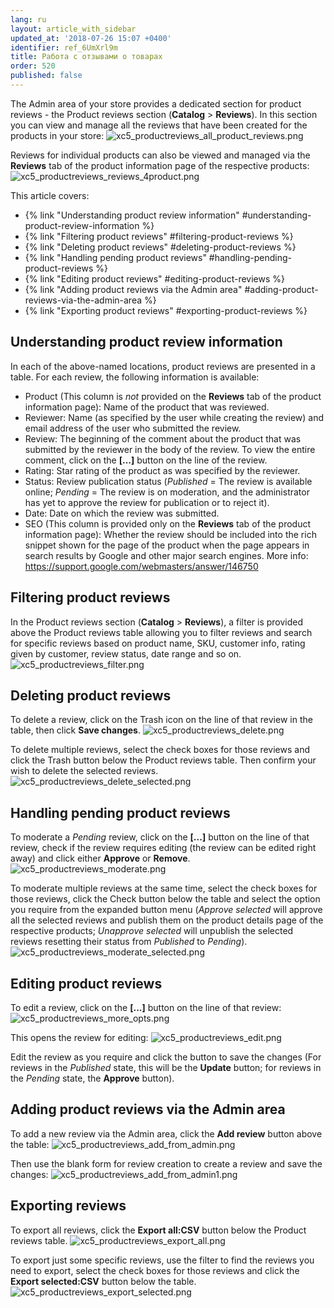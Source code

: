 ```yaml
---
lang: ru
layout: article_with_sidebar
updated_at: '2018-07-26 15:07 +0400'
identifier: ref_6UmXrl9m
title: Работа с отзывами о товарах
order: 520
published: false
---
```

The Admin area of your store provides a dedicated section for product reviews - the Product reviews section (**Catalog** > **Reviews**). In this section you can view and manage all the reviews that have been created for the products in your store:
    ![xc5_productreviews_all_product_reviews.png]({{site.baseurl}}/attachments/ref_XBriIS6B/xc5_productreviews_all_product_reviews.png)

Reviews for individual products can also be viewed and managed via the **Reviews** tab of the product information page of the respective products:
    ![xc5_productreviews_reviews_4product.png]({{site.baseurl}}/attachments/ref_XBriIS6B/xc5_productreviews_reviews_4product.png)
    
This article covers:

   * {% link "Understanding product review information" #understanding-product-review-information %}
   * {% link "Filtering product reviews" #filtering-product-reviews %}
   * {% link "Deleting product reviews" #deleting-product-reviews %}
   * {% link "Handling pending product reviews" #handling-pending-product-reviews %}
   * {% link "Editing product reviews" #editing-product-reviews %}
   * {% link "Adding product reviews via the Admin area" #adding-product-reviews-via-the-admin-area %}
   * {% link "Exporting product reviews" #exporting-product-reviews %}
   

## Understanding product review information
In each of the above-named locations, product reviews are presented in a table. For each review, the following information is available:

   * Product (This column is _not_ provided on the **Reviews** tab of the product information page): Name of the product that was reviewed.
   * Reviewer: Name (as specified by the user while creating the review) and email address of the user who submitted the review.
   * Review: The beginning of the comment about the product that was submitted by the reviewer in the body of the review. To view the entire comment, click on the **[...]** button on the line of the review.
   * Rating: Star rating of the product as was specified by the reviewer.
   * Status: Review publication status (_Published_ = The review is available online; _Pending_ = The review is on moderation, and the administrator has yet to approve the review for publication or to reject it).
   * Date: Date on which the review was submitted.
   * SEO (This column is provided only on the **Reviews** tab of the product information page): Whether the review should be included into the rich snippet shown for the page of the product when the page appears in search results by Google and other major search engines. More info: https://support.google.com/webmasters/answer/146750

## Filtering product reviews
In the Product reviews section (**Catalog** > **Reviews**), a filter is provided above the Product reviews table allowing you to filter reviews and search for specific reviews based on product name, SKU, customer info, rating given by customer, review status, date range and so on.
    ![xc5_productreviews_filter.png]({{site.baseurl}}/attachments/ref_XBriIS6B/xc5_productreviews_filter.png)

## Deleting product reviews
To delete a review, click on the Trash icon on the line of that review in the table, then click **Save changes**. 
    ![xc5_productreviews_delete.png]({{site.baseurl}}/attachments/ref_XBriIS6B/xc5_productreviews_delete.png)

To delete multiple reviews, select the check boxes for those reviews and click the Trash button below the Product reviews table. Then confirm your wish to delete the selected reviews.
    ![xc5_productreviews_delete_selected.png]({{site.baseurl}}/attachments/ref_XBriIS6B/xc5_productreviews_delete_selected.png)

## Handling pending product reviews
To moderate a _Pending_ review, click on the **[...]** button on the line of that review, check if the review requires editing (the review can be edited right away) and click either **Approve** or **Remove**.
    ![xc5_productreviews_moderate.png]({{site.baseurl}}/attachments/ref_XBriIS6B/xc5_productreviews_moderate.png)

To moderate multiple reviews at the same time, select the check boxes for those reviews, click the Check button below the table and select the option you require from the expanded button menu (_Approve selected_ will approve all the selected reviews and publish them on the product details page of the respective products; _Unapprove selected_ will unpublish the selected reviews resetting their status from _Published_ to _Pending_).
    ![xc5_productreviews_moderate_selected.png]({{site.baseurl}}/attachments/ref_XBriIS6B/xc5_productreviews_moderate_selected.png)

## Editing product reviews
To edit a review, click on the **[...]** button on the line of that review:
    ![xc5_productreviews_more_opts.png]({{site.baseurl}}/attachments/ref_XBriIS6B/xc5_productreviews_more_opts.png)

This opens the review for editing:
    ![xc5_productreviews_edit.png]({{site.baseurl}}/attachments/ref_XBriIS6B/xc5_productreviews_edit.png)

Edit the review as you require and click the button to save the changes (For reviews in the _Published_ state, this will be the **Update** button; for reviews in the _Pending_ state, the **Approve** button).

## Adding product reviews via the Admin area
To add a new review via the Admin area, click the **Add review** button above the table:
    ![xc5_productreviews_add_from_admin.png]({{site.baseurl}}/attachments/ref_XBriIS6B/xc5_productreviews_add_from_admin.png)

Then use the blank form for review creation to create a review and save the changes:
    ![xc5_productreviews_add_from_admin1.png]({{site.baseurl}}/attachments/ref_XBriIS6B/xc5_productreviews_add_from_admin1.png)

## Exporting reviews
To export all reviews, click the **Export all:CSV** button below the Product reviews table. 
    ![xc5_productreviews_export_all.png]({{site.baseurl}}/attachments/ref_XBriIS6B/xc5_productreviews_export_all.png)

To export just some specific reviews, use the filter to find the reviews you need to export, select the check boxes for those reviews and click the **Export selected:CSV** button below the table.
    ![xc5_productreviews_export_selected.png]({{site.baseurl}}/attachments/ref_XBriIS6B/xc5_productreviews_export_selected.png)
